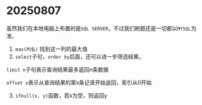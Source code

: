 # 20250807

虽然我们在本地电脑上布置的是`SQL SERVER`，不过我们刷题还是一切都以`MYSQL`为准。

1. `max(列名)` 找到这一列的最大值
2. `select`子句，`order by`后面，还可以进一步筛选结果。

`limit n`子句表示查询结果最多返回n条数据

`offset x`表示从查询结果的第x条记录开始返回，索引从0开始



3. `ifnull(x, y)`函数，若x为空，则返回y